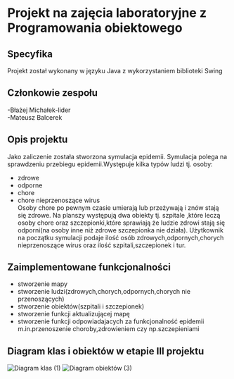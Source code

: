 # Projekt na zajęcia laboratoryjne z Programowania obiektowego

## Specyfika
Projekt został wykonany w języku Java z wykorzystaniem biblioteki Swing

## Członkowie zespołu
-Błażej Michałek-lider  <br />
-Mateusz Balcerek

## Opis projektu
Jako zaliczenie została stworzona symulacja epidemii.
Symulacja polega na sprawdzeniu przebiegu epidemii.Występuje kilka typów ludzi tj. osoby:
- zdrowe 
- odporne
- chore
- chore nieprzenoszące wirus<br />
Osoby chore po pewnym czasie umierają lub przeżywają i znów stają się zdrowe.
Na planszy występują dwa obiekty tj. szpitale ,które leczą osoby chore oraz szczepionki,które sprawiają że ludzie zdrowi stają się odporni(na osoby inne niż zdrowe szczepionka nie działa).
Użytkownik na początku symulacji podaje ilość osób zdrowych,odpornych,chorych nieprzenoszące wirus oraz ilość szpitali,szczepionek i tur.

## Zaimplementowane funkcjonalności
- stworzenie mapy
- stworzenie ludzi(zdrowych,chorych,odpornych,chorych nie przenoszących)
- stworzenie obiektów(szpitali i szczepionek)
- stworzenie funkcji aktualizującej mapę
- stworzenie funkcji odpowiadajacych za funkcjonalność epidemii m.in.przenoszenie choroby,zdrowieniem czy np.szczepieniami

## Diagram klas i obiektów w etapie III projektu
![Diagram klas (1)](https://github.com/blazmic1/ProjektPO/assets/170235193/11fc7520-8795-4b5b-8c6b-c0fd68f337fd)
![Diagram obiektów (3)](https://github.com/blazmic1/ProjektPO/assets/170235193/97e61a7e-5f4f-4fd2-a11a-964ddc888a5f)

